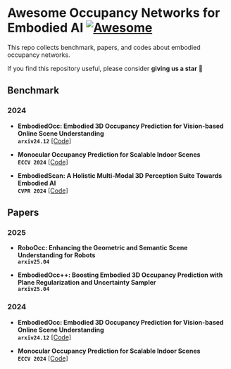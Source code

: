# Awesome Occupancy Networks for Embodied AI  [![Awesome](https://cdn.rawgit.com/sindresorhus/awesome/d7305f38d29fed78fa85652e3a63e154dd8e8829/media/badge.svg)](https://github.com/sindresorhus/awesome)
This repo collects benchmark, papers, and codes about embodied occupancy networks.

If you find this repository useful, please consider  **giving us a star** 🌟

## Benchmark
### 2024
- **<a href="https://arxiv.org/pdf/2412.04380.pdf" style="text-decoration: none;">EmbodiedOcc: Embodied 3D Occupancy Prediction for Vision-based Online Scene Understanding</a>** <br>
**`arxiv24.12`** [[Code]](https://github.com/YkiWu/EmbodiedOcc) <br>
  
- **<a href="https://arxiv.org/pdf/2407.11730.pdf" style="text-decoration: none;">Monocular Occupancy Prediction for Scalable Indoor Scenes</a>** <br>
**`ECCV 2024`** [[Code]](https://github.com/hongxiaoy/ISO) <br>
  
- **<a href="https://arxiv.org/pdf/2312.16170.pdf" style="text-decoration: none;">EmbodiedScan: A Holistic Multi-Modal 3D Perception Suite Towards Embodied AI</a>** <br>
**`CVPR 2024`** [[Code]](https://github.com/OpenRobotLab/EmbodiedScan) <br>

## Papers
### 2025
- **<a href="https://arxiv.org/pdf/2504.14604.pdf" style="text-decoration: none;">RoboOcc: Enhancing the Geometric and Semantic Scene Understanding for Robots</a>** <br>
**`arxiv25.04`** <br>

- **<a href="https://arxiv.org/pdf/2504.09540.pdf" style="text-decoration: none;">EmbodiedOcc++: Boosting Embodied 3D Occupancy Prediction with Plane Regularization and Uncertainty Sampler</a>** <br>
**`arxiv25.04`** <br>

### 2024
- **<a href="https://arxiv.org/pdf/2412.04380.pdf" style="text-decoration: none;">EmbodiedOcc: Embodied 3D Occupancy Prediction for Vision-based Online Scene Understanding</a>** <br>
**`arxiv24.12`** [[Code]](https://github.com/YkiWu/EmbodiedOcc) <br>

- **<a href="https://arxiv.org/pdf/2407.11730.pdf" style="text-decoration: none;">Monocular Occupancy Prediction for Scalable Indoor Scenes</a>** <br>
**`ECCV 2024`** [[Code]](https://github.com/hongxiaoy/ISO) <br>
